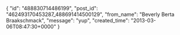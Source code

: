  {
   "id": "488830714486199",
   "post_id": "462493170453287_488691414500129",
   "from_name": "Beverly Berta Braakschmack",
   "message": "yup",
   "created_time": "2013-03-06T08:47:30+0000"
 }
